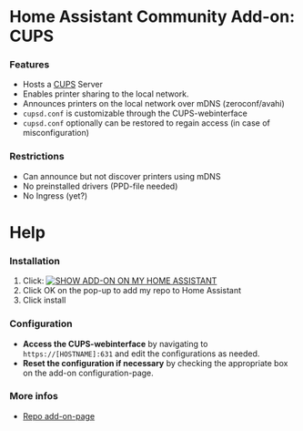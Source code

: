 # Home Assistant Community Add-on: CUPS
### Features
- Hosts a [CUPS](https://www.cups.org/) Server
- Enables printer sharing to the local network.
- Announces printers on the local network over mDNS (zeroconf/avahi)
- `cupsd.conf` is customizable through the CUPS-webinterface
- `cupsd.conf` optionally can be restored to regain access (in case of misconfiguration)

### Restrictions
- Can announce but not discover printers using mDNS
- No preinstalled drivers (PPD-file needed)
- No Ingress (yet?)


# Help
### Installation
1. Click: [![SHOW ADD-ON ON MY HOME ASSISTANT](https://my.home-assistant.io/badges/supervisor_addon.svg)](https://my.home-assistant.io/redirect/supervisor_addon/?addon=e34e2f70_cups&repository_url=https%3A%2F%2Fgithub.com%2FSwitch123456789%2FSwitch-s-Home-Assistant-Add-ons)
2. Click OK on the pop-up to add my repo to Home Assistant
3. Click install

### Configuration
- **Access the CUPS-webinterface** by navigating to `https://[HOSTNAME]:631` and edit the configurations as needed.
- **Reset the configuration if necessary** by checking the appropriate box on the add-on configuration-page.

### More infos
- [Repo add-on-page](https://github.com/Switch123456789/Switch-s-Home-Assistant-Add-ons)